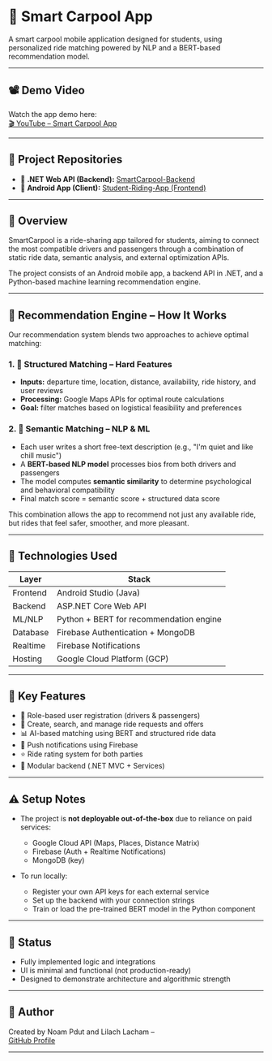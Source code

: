 # 🚗 Smart Carpool App

A smart carpool mobile application designed for students, using personalized ride matching powered by NLP and a BERT-based recommendation model.

---

## 📽️ Demo Video  
Watch the app demo here:  
[🎬 YouTube – Smart Carpool App](https://www.youtube.com/watch?v=vE8tia67qhk)

---

## 📂 Project Repositories

- 🔧 **.NET Web API (Backend):** [SmartCarpool-Backend](https://github.com/noampdut/Student-Riding-App-Server-Side-.git)
- 📱 **Android App (Client):** [Student-Riding-App (Frontend)](https://github.com/noampdut/Student-Riding-App-Android.git)

---


## 📱 Overview

SmartCarpool is a ride-sharing app tailored for students, aiming to connect the most compatible drivers and passengers through a combination of static ride data, semantic analysis, and external optimization APIs.

The project consists of an Android mobile app, a backend API in .NET, and a Python-based machine learning recommendation engine.

---

## 🧠 Recommendation Engine – How It Works

Our recommendation system blends two approaches to achieve optimal matching:

### 1. 🔢 Structured Matching – Hard Features
- **Inputs:** departure time, location, distance, availability, ride history, and user reviews
- **Processing:** Google Maps APIs for optimal route calculations
- **Goal:** filter matches based on logistical feasibility and preferences

### 2. 🧠 Semantic Matching – NLP & ML
- Each user writes a short free-text description (e.g., "I'm quiet and like chill music")
- A **BERT-based NLP model** processes bios from both drivers and passengers
- The model computes **semantic similarity** to determine psychological and behavioral compatibility
- Final match score = semantic score + structured data score

This combination allows the app to recommend not just any available ride, but rides that feel safer, smoother, and more pleasant.

---

## 🔧 Technologies Used

| Layer       | Stack                                      |
|-------------|--------------------------------------------|
| Frontend    | Android Studio (Java)                      |
| Backend     | ASP.NET Core Web API                       |
| ML/NLP      | Python + BERT for recommendation engine    |
| Database    | Firebase Authentication + MongoDB          |
| Realtime    | Firebase Notifications                     |
| Hosting     | Google Cloud Platform (GCP)                |

---

## 🧩 Key Features

- 🔐 Role-based user registration (drivers & passengers)
- 📍 Create, search, and manage ride requests and offers
- 📊 AI-based matching using BERT and structured ride data
- 🔔 Push notifications using Firebase
- ⭐ Ride rating system for both parties
- 🧱 Modular backend (.NET MVC + Services)


---

## ⚠️ Setup Notes

- The project is **not deployable out-of-the-box** due to reliance on paid services:
  - Google Cloud API (Maps, Places, Distance Matrix)
  - Firebase (Auth + Realtime Notifications)
  - MongoDB (key)

- To run locally:
  - Register your own API keys for each external service
  - Set up the backend with your connection strings
  - Train or load the pre-trained BERT model in the Python component

---

## 📌 Status

- Fully implemented logic and integrations
- UI is minimal and functional (not production-ready)
- Designed to demonstrate architecture and algorithmic strength

---

## 👤 Author

Created by Noam Pdut and Lilach Lacham –  
[GitHub Profile](https://github.com/noampdut)

---



